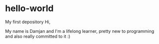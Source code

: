 # hello-world
My first depository
Hi,

My name is Damjan and I'm a lifelong learner, pretty new to programming and also really committed to it :)
